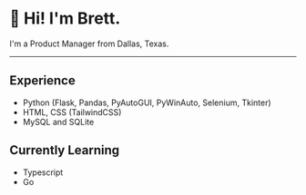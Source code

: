 # 👋 Hi! I'm Brett.

I'm a Product Manager from Dallas, Texas.

---

## Experience

- Python (Flask, Pandas, PyAutoGUI, PyWinAuto, Selenium, Tkinter)
- HTML, CSS (TailwindCSS)
- MySQL and SQLite

## Currently Learning

- Typescript
- Go

